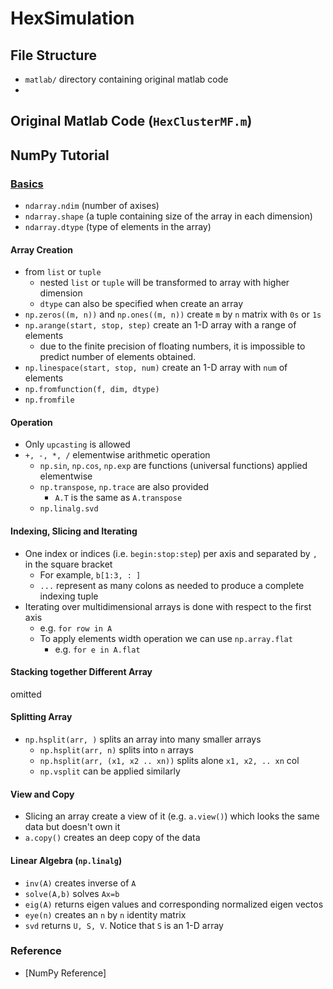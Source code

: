 # HexSimulation

## File Structure

- `matlab/` directory containing original matlab code
- 

## Original Matlab Code (`HexClusterMF.m`)

## NumPy Tutorial
### [Basics](https://docs.scipy.org/doc/numpy-dev/user/quickstart.html)

- `ndarray.ndim` (number of axises)
- `ndarray.shape` (a tuple containing size of the array in each dimension)
- `ndarray.dtype` (type of elements in the array)

#### Array Creation

- from `list` or `tuple`
    - nested `list` or `tuple` will be transformed to array with higher dimension
    - `dtype` can also be specified when create an array
- `np.zeros((m, n))` and `np.ones((m, n))` create `m` by `n` matrix with `0s` or `1s`
- `np.arange(start, stop, step)` create an 1-D array with a range of elements
    - due to the finite precision of floating numbers, it is impossible to predict number of elements obtained.
- `np.linespace(start, stop, num)` create an 1-D array with `num` of elements 
- `np.fromfunction(f, dim, dtype)`
- `np.fromfile`

#### Operation

- Only `upcasting` is allowed
- `+, -, *, /` elementwise arithmetic operation 
    - `np.sin`, `np.cos`, `np.exp` are functions (universal functions) applied elementwise
    - `np.transpose`, `np.trace` are also provided
        - `A.T` is the same as `A.transpose`
    - `np.linalg.svd`
    
#### Indexing, Slicing and Iterating

- One index or indices (i.e. `begin:stop:step`) per axis and separated by `,` in the square bracket
    - For example, `b[1:3, : ]`
    - `...` represent as many colons as needed to produce a complete indexing tuple
- Iterating over multidimensional arrays is done with respect to the first axis
    - e.g. `for row in A`
    - To apply elements width operation we can use `np.array.flat`
        - e.g. `for e in A.flat`
        
#### Stacking together Different Array
omitted

#### Splitting Array

- `np.hsplit(arr, )` splits an array into many smaller arrays
    - `np.hsplit(arr, n)` splits into `n` arrays
    - `np.hsplit(arr, (x1, x2 .. xn))` splits alone `x1, x2, .. xn` col
    - `np.vsplit` can be applied similarly
    
#### View and Copy

- Slicing an array create a view of it (e.g. `a.view()`)  which looks the same data but doesn't own it
- `a.copy()` creates an deep copy of the data

#### Linear Algebra (`np.linalg`)

- `inv(A)` creates inverse of `A`
- `solve(A,b)` solves `Ax=b`
- `eig(A)` returns eigen values and corresponding normalized eigen vectos
- `eye(n)` creates an `n` by `n` identity matrix
- `svd` returns `U, S, V`. Notice that `S` is an 1-D array

### Reference
- [NumPy Reference]